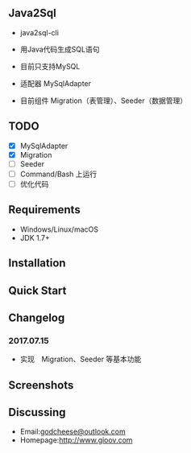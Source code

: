 ## Java2Sql
- java2sql-cli
- 用Java代码生成SQL语句
- 目前只支持MySQL

- 适配器 MySqlAdapter
- 目前组件 Migration（表管理）、Seeder（数据管理）

## TODO
- [x] MySqlAdapter
- [x] Migration
- [ ] Seeder
- [ ] Command/Bash 上运行
- [ ] 优化代码

## Requirements
- Windows/Linux/macOS
- JDK 1.7+
## Installation

## Quick Start


## Changelog
### 2017.07.15
- 实现　Migration、Seeder 等基本功能
## Screenshots
## Discussing
- Email:godcheese@outlook.com
- Homepage:http://www.gioov.com
